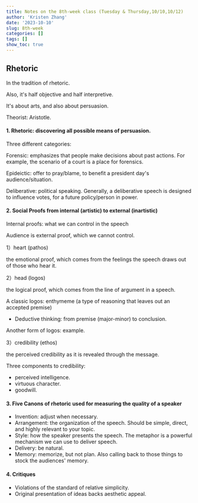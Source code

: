 ```yaml
---
title: Notes on the 8th-week class (Tuesday & Thursday,10/10,10/12)
author: 'Kristen Zhang'
date: '2023-10-10'
slug: 8th-week
categories: []
tags: []
show_toc: true
---
```




## Rhetoric

In the tradition of rhetoric.

Also, it's half objective and half interpretive.

It's about arts, and also about persuasion.

Theorist: Aristotle.

#### 1. Rhetoric: discovering all possible means of persuasion. 

Three different categories: 

Forensic: emphasizes that people make decisions about past actions. For example, the scenario of a court is a place for forensics.

Epideictic: offer to pray/blame, to benefit a president day's audience/situation.

Deliberative: political speaking. Generally, a deliberative speech is designed to influence votes, for a future policy/person in power.

#### 2. Social Proofs from internal (artistic) to external (inartistic)

Internal proofs: what we can control in the speech

Audience is external proof, which we cannot control.

1）heart (pathos)

the emotional proof, which comes from the feelings the speech draws out of those who hear it.

2）head (logos)

the logical proof, which comes from the line of argument in a speech.

A classic logos: enthymeme (a type of reasoning that leaves out an accepted premise)

- Deductive thinking: from premise (major-minor) to conclusion.

Another form of logos: example. 

3）credibility (ethos)

the perceived credibility as it is revealed through the message.

Three components to credibility:

- perceived intelligence.
- virtuous character.
- goodwill.

#### 3. Five Canons of rhetoric used for measuring the quality of a speaker

- Invention: adjust when necessary.
- Arrangement: the organization of the speech. Should be simple, direct, and highly relevant to your topic.
- Style: how the speaker presents the speech. The metaphor is a powerful mechanism we can use to deliver speech.
- Delivery: be natural.
- Memory: memorize, but not plan. Also calling back to those things to stock the audiences' memory.

#### 4. Critiques

- Violations of the standard of relative simplicity.
- Original presentation of ideas backs aesthetic appeal.



















